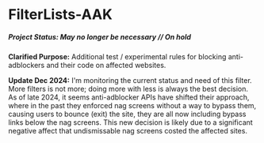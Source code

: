 # FilterLists-AAK
##### Project Status: May no longer be necessary // On hold
**Clarified Purpose:** Additional test / experimental rules for blocking anti-adblockers and their code on affected websites.

**Update Dec 2024:** I'm monitoring the current status and need of this filter. More filters is not more; doing more with less is always the best decision. As of late 2024, it seems anti-adblocker APIs have shifted their approach, where in the past they enforced nag screens without a way to bypass them, causing users to bounce (exit) the site, they are all now including bypass links below the nag screens. This new decision is likely due to a significant negative affect that undismissable nag screens costed the affected sites.
